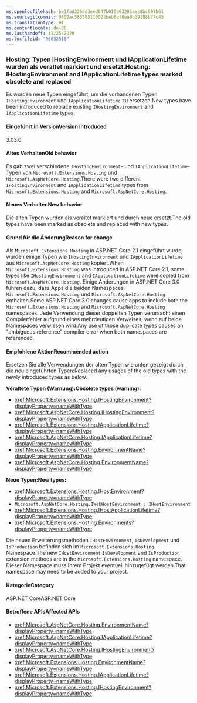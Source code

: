 ```yaml
---
ms.openlocfilehash: be1fad236dd3eed047b010e93285aec8bc607b61
ms.sourcegitcommit: 0802ac583585110022beb6af8ea0b39188b77c43
ms.translationtype: HT
ms.contentlocale: de-DE
ms.lasthandoff: 11/25/2020
ms.locfileid: "96032516"
---
```

### <a name="hosting-ihostingenvironment-and-iapplicationlifetime-types-marked-obsolete-and-replaced"></a><span data-ttu-id="413ec-101">Hosting: Typen IHostingEnvironment und IApplicationLifetime wurden als veraltet markiert und ersetzt.</span><span class="sxs-lookup"><span data-stu-id="413ec-101">Hosting: IHostingEnvironment and IApplicationLifetime types marked obsolete and replaced</span></span>

<span data-ttu-id="413ec-102">Es wurden neue Typen eingeführt, um die vorhandenen Typen `IHostingEnvironment` und `IApplicationLifetime` zu ersetzen.</span><span class="sxs-lookup"><span data-stu-id="413ec-102">New types have been introduced to replace existing `IHostingEnvironment` and `IApplicationLifetime` types.</span></span>

#### <a name="version-introduced"></a><span data-ttu-id="413ec-103">Eingeführt in Version</span><span class="sxs-lookup"><span data-stu-id="413ec-103">Version introduced</span></span>

<span data-ttu-id="413ec-104">3.0</span><span class="sxs-lookup"><span data-stu-id="413ec-104">3.0</span></span>

#### <a name="old-behavior"></a><span data-ttu-id="413ec-105">Altes Verhalten</span><span class="sxs-lookup"><span data-stu-id="413ec-105">Old behavior</span></span>

<span data-ttu-id="413ec-106">Es gab zwei verschiedene `IHostingEnvironment`- und `IApplicationLifetime`-Typen von `Microsoft.Extensions.Hosting` und `Microsoft.AspNetCore.Hosting`.</span><span class="sxs-lookup"><span data-stu-id="413ec-106">There were two different `IHostingEnvironment` and `IApplicationLifetime` types from `Microsoft.Extensions.Hosting` and `Microsoft.AspNetCore.Hosting`.</span></span>

#### <a name="new-behavior"></a><span data-ttu-id="413ec-107">Neues Verhalten</span><span class="sxs-lookup"><span data-stu-id="413ec-107">New behavior</span></span>

<span data-ttu-id="413ec-108">Die alten Typen wurden als veraltet markiert und durch neue ersetzt.</span><span class="sxs-lookup"><span data-stu-id="413ec-108">The old types have been marked as obsolete and replaced with new types.</span></span>

#### <a name="reason-for-change"></a><span data-ttu-id="413ec-109">Grund für die Änderung</span><span class="sxs-lookup"><span data-stu-id="413ec-109">Reason for change</span></span>

<span data-ttu-id="413ec-110">Als `Microsoft.Extensions.Hosting` in ASP.NET Core 2.1 eingeführt wurde, wurden einige Typen wie `IHostingEnvironment` und `IApplicationLifetime` aus `Microsoft.AspNetCore.Hosting` kopiert.</span><span class="sxs-lookup"><span data-stu-id="413ec-110">When `Microsoft.Extensions.Hosting` was introduced in ASP.NET Core 2.1, some types like `IHostingEnvironment` and `IApplicationLifetime` were copied from `Microsoft.AspNetCore.Hosting`.</span></span> <span data-ttu-id="413ec-111">Einige Änderungen in ASP.NET Core 3.0 führen dazu, dass Apps die beiden Namespaces `Microsoft.Extensions.Hosting` und `Microsoft.AspNetCore.Hosting` enthalten.</span><span class="sxs-lookup"><span data-stu-id="413ec-111">Some ASP.NET Core 3.0 changes cause apps to include both the `Microsoft.Extensions.Hosting` and `Microsoft.AspNetCore.Hosting` namespaces.</span></span> <span data-ttu-id="413ec-112">Jede Verwendung dieser doppelten Typen verursacht einen Compilerfehler aufgrund eines mehrdeutigen Verweises, wenn auf beide Namespaces verwiesen wird.</span><span class="sxs-lookup"><span data-stu-id="413ec-112">Any use of those duplicate types causes an "ambiguous reference" compiler error when both namespaces are referenced.</span></span>

#### <a name="recommended-action"></a><span data-ttu-id="413ec-113">Empfohlene Aktion</span><span class="sxs-lookup"><span data-stu-id="413ec-113">Recommended action</span></span>

<span data-ttu-id="413ec-114">Ersetzen Sie alle Verwendungen der alten Typen wie unten gezeigt durch die neu eingeführten Typen:</span><span class="sxs-lookup"><span data-stu-id="413ec-114">Replaced any usages of the old types with the newly introduced types as below:</span></span>

<span data-ttu-id="413ec-115">**Veraltete Typen (Warnung):**</span><span class="sxs-lookup"><span data-stu-id="413ec-115">**Obsolete types (warning):**</span></span>

- <xref:Microsoft.Extensions.Hosting.IHostingEnvironment?displayProperty=nameWithType>
- <xref:Microsoft.AspNetCore.Hosting.IHostingEnvironment?displayProperty=nameWithType>
- <xref:Microsoft.Extensions.Hosting.IApplicationLifetime?displayProperty=nameWithType>
- <xref:Microsoft.AspNetCore.Hosting.IApplicationLifetime?displayProperty=nameWithType>
- <xref:Microsoft.Extensions.Hosting.EnvironmentName?displayProperty=nameWithType>
- <xref:Microsoft.AspNetCore.Hosting.EnvironmentName?displayProperty=nameWithType>

<span data-ttu-id="413ec-116">**Neue Typen:**</span><span class="sxs-lookup"><span data-stu-id="413ec-116">**New types:**</span></span>

- <xref:Microsoft.Extensions.Hosting.IHostEnvironment?displayProperty=nameWithType>
- `Microsoft.AspNetCore.Hosting.IWebHostEnvironment : IHostEnvironment`
- <xref:Microsoft.Extensions.Hosting.IHostApplicationLifetime?displayProperty=nameWithType>
- <xref:Microsoft.Extensions.Hosting.Environments?displayProperty=nameWithType>

<span data-ttu-id="413ec-117">Die neuen Erweiterungsmethoden `IHostEnvironment`, `IsDevelopment` und `IsProduction` befinden sich im `Microsoft.Extensions.Hosting`-Namespace.</span><span class="sxs-lookup"><span data-stu-id="413ec-117">The new `IHostEnvironment` `IsDevelopment` and `IsProduction` extension methods are in the `Microsoft.Extensions.Hosting` namespace.</span></span> <span data-ttu-id="413ec-118">Dieser Namespace muss Ihrem Projekt eventuell hinzugefügt werden.</span><span class="sxs-lookup"><span data-stu-id="413ec-118">That namespace may need to be added to your project.</span></span>

#### <a name="category"></a><span data-ttu-id="413ec-119">Kategorie</span><span class="sxs-lookup"><span data-stu-id="413ec-119">Category</span></span>

<span data-ttu-id="413ec-120">ASP.NET Core</span><span class="sxs-lookup"><span data-stu-id="413ec-120">ASP.NET Core</span></span>

#### <a name="affected-apis"></a><span data-ttu-id="413ec-121">Betroffene APIs</span><span class="sxs-lookup"><span data-stu-id="413ec-121">Affected APIs</span></span>

- <xref:Microsoft.AspNetCore.Hosting.EnvironmentName?displayProperty=nameWithType>
- <xref:Microsoft.AspNetCore.Hosting.IApplicationLifetime?displayProperty=nameWithType>
- <xref:Microsoft.AspNetCore.Hosting.IHostingEnvironment?displayProperty=nameWithType>
- <xref:Microsoft.Extensions.Hosting.EnvironmentName?displayProperty=nameWithType>
- <xref:Microsoft.Extensions.Hosting.IApplicationLifetime?displayProperty=nameWithType>
- <xref:Microsoft.Extensions.Hosting.IHostingEnvironment?displayProperty=nameWithType>

<!-- 

#### Affected APIs

- `T:Microsoft.AspNetCore.Hosting.EnvironmentName`
- `T:Microsoft.AspNetCore.Hosting.IApplicationLifetime`
- `T:Microsoft.AspNetCore.Hosting.IHostingEnvironment`
- `T:Microsoft.Extensions.Hosting.EnvironmentName`
- `T:Microsoft.Extensions.Hosting.IApplicationLifetime`
- `T:Microsoft.Extensions.Hosting.IHostingEnvironment`

-->
